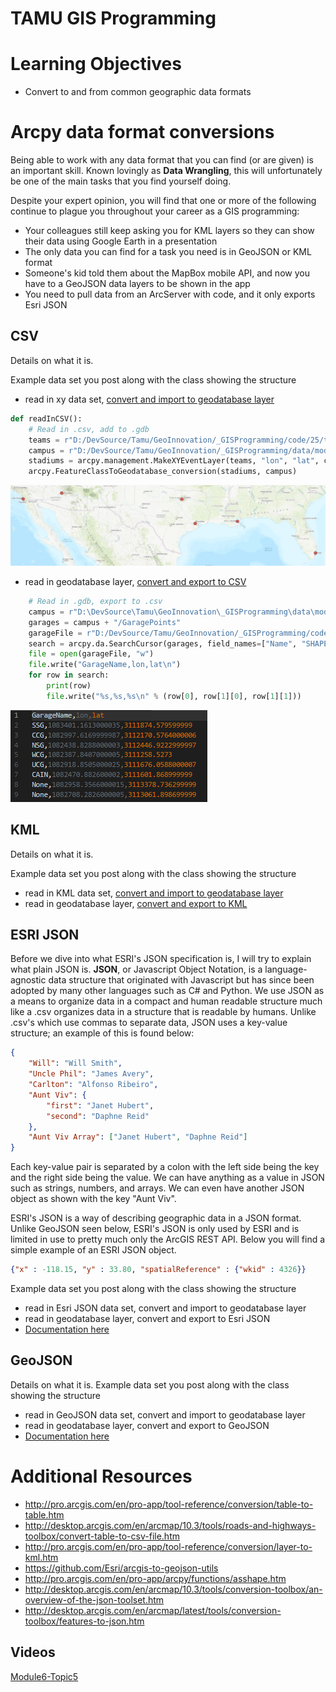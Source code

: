# TAMU GIS Programming
# Learning Objectives
- Convert to and from common geographic data formats


# Arcpy data format conversions

Being able to work with any data format that you can find (or are given) is an important skill. Known lovingly as **Data Wrangling**, this will unfortunately be one of the main tasks that you find yourself doing.

Despite your expert opinion, you will find that one or more of the following continue to plague you throughout your career as a GIS programming:
- Your colleagues still keep asking you for KML layers so they can show their data using Google Earth in a presentation
- The only data you can find for a task you need is in GeoJSON or KML format
- Someone's kid told them about the MapBox mobile API, and now you have to a  GeoJSON data layers to be shown in the app
- You need to pull data from an ArcServer with code, and it only exports Esri JSON 

## CSV
Details on what it is. 

Example data set you post along with the class showing the structure

- read in xy data set, [convert and import to geodatabase layer](http://pro.arcgis.com/en/pro-app/tool-reference/conversion/table-to-table.htm)
>
```python
def readInCSV():
    # Read in .csv, add to .gdb
    teams = r"D:/DevSource/Tamu/GeoInnovation/_GISProgramming/code/25/teams.csv"
    campus = r"D:/DevSource/Tamu/GeoInnovation/_GISProgramming/data/modules/25/Campus.gdb"
    stadiums = arcpy.management.MakeXYEventLayer(teams, "lon", "lat", campus + "Stadiums")    
    arcpy.FeatureClassToGeodatabase_conversion(stadiums, campus)
```
>
![csv to gdb](../images/modules/25/csvToGdb.png)
>
- read in geodatabase layer, [convert and export to CSV](http://desktop.arcgis.com/en/arcmap/10.3/tools/roads-and-highways-toolbox/convert-table-to-csv-file.htm)
>
```python
    # Read in .gdb, export to .csv
    campus = r"D:\DevSource\Tamu\GeoInnovation\_GISProgramming\data\modules\25\Campus.gdb"
    garages = campus + "/GaragePoints"
    garageFile = r"D:/DevSource/Tamu/GeoInnovation/_GISProgramming/code/25/garagesFromGdb.csv"
    search = arcpy.da.SearchCursor(garages, field_names=["Name", "SHAPE@XY"])
    file = open(garageFile, "w")
    file.write("GarageName,lon,lat\n")
    for row in search:
        print(row)
        file.write("%s,%s,%s\n" % (row[0], row[1][0], row[1][1]))
```
>
![gdb to csv](../images/modules/25/gdbToCsv.png)
>


## KML
Details on what it is. 

Example data set you post along with the class showing the structure

- read in KML data set, [convert and import to geodatabase layer](http://pro.arcgis.com/en/pro-app/tool-reference/conversion/kml-to-layer.htm)
- read in geodatabase layer, [convert and export to KML](http://pro.arcgis.com/en/pro-app/tool-reference/conversion/layer-to-kml.htm)


## ESRI JSON
Before we dive into what ESRI's JSON specification is, I will try to explain what plain JSON is. **JSON**, or Javascript Object Notation, is a language-agnostic data structure that originated with Javascript but has since been adopted by many other languages such as C# and Python. We use JSON as a means to organize data in a compact and human readable structure much like a .csv organizes data in a structure that is readable by humans. Unlike .csv's which use commas to separate data, JSON uses a key-value structure; an example of this is found below:
>
```json
{
    "Will": "Will Smith",
    "Uncle Phil": "James Avery",
    "Carlton": "Alfonso Ribeiro",
    "Aunt Viv": {
        "first": "Janet Hubert",
        "second": "Daphne Reid"
    },
    "Aunt Viv Array": ["Janet Hubert", "Daphne Reid"]
}
```
>
Each key-value pair is separated by a colon with the left side being the key and the right side being the value. We can have anything as a value in JSON such as strings, numbers, and arrays. We can even have another JSON object as shown with the key "Aunt Viv".
>
ESRI's JSON is a way of describing geographic data in a JSON format. Unlike GeoJSON seen below, ESRI's JSON is only used by ESRI and is limited in use to pretty much only the ArcGIS REST API. Below you will find a simple example of an ESRI JSON object.
>
```json
{"x" : -118.15, "y" : 33.80, "spatialReference" : {"wkid" : 4326}}
```
>

Example data set you post along with the class showing the structure

- read in Esri JSON data set, convert and import to geodatabase layer
- read in geodatabase layer, convert and export to Esri JSON
- [Documentation here](http://pro.arcgis.com/en/pro-app/arcpy/functions/asshape.htm)


## GeoJSON
Details on what it is. Example data set you post along with the class showing the structure

- read in GeoJSON data set, convert and import to geodatabase layer
- read in geodatabase layer, convert and export to GeoJSON
- [Documentation here](http://pro.arcgis.com/en/pro-app/arcpy/functions/asshape.htm)

# Additional Resources
- http://pro.arcgis.com/en/pro-app/tool-reference/conversion/table-to-table.htm
- http://desktop.arcgis.com/en/arcmap/10.3/tools/roads-and-highways-toolbox/convert-table-to-csv-file.htm
- http://pro.arcgis.com/en/pro-app/tool-reference/conversion/layer-to-kml.htm
- https://github.com/Esri/arcgis-to-geojson-utils
- http://pro.arcgis.com/en/pro-app/arcpy/functions/asshape.htm
- http://desktop.arcgis.com/en/arcmap/10.3/tools/conversion-toolbox/an-overview-of-the-json-toolset.htm
- http://desktop.arcgis.com/en/arcmap/latest/tools/conversion-toolbox/features-to-json.htm

## Videos
[Module6-Topic5](https://youtu.be/BBQwuSiZ-UY)
